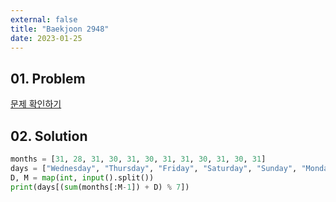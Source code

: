 ```yaml
---
external: false
title: "Baekjoon 2948"
date: 2023-01-25
---
```


## 01. Problem

[문제 확인하기](https://www.acmicpc.net/problem/2948)

## 02. Solution

```Python
months = [31, 28, 31, 30, 31, 30, 31, 31, 30, 31, 30, 31]
days = ["Wednesday", "Thursday", "Friday", "Saturday", "Sunday", "Monday", "Tuesday"]
D, M = map(int, input().split())
print(days[(sum(months[:M-1]) + D) % 7])
```
